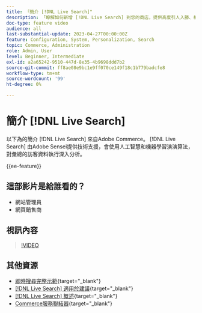 ```yaml
---
title: 「簡介 [!DNL Live Search]"
description: 「瞭解如何新增 [!DNL Live Search] 到您的商店，提供高度引人入勝、相關且個人化的購物體驗。」
doc-type: feature video
audience: all
last-substantial-update: 2023-04-27T00:00:00Z
feature: Configuration, System, Personalization, Search
topic: Commerce, Administration
role: Admin, User
level: Beginner, Intermediate
exl-id: a2a65242-9510-447d-8e35-4b9698ddd7b2
source-git-commit: ff8ae08e9bc1e9ff070ce149f18c1b779badcfe8
workflow-type: tm+mt
source-wordcount: '99'
ht-degree: 0%

---
```


# 簡介 [!DNL Live Search]

以下為的簡介 [!DNL Live Search] 來自Adobe Commerce。 [!DNL Live Search] 由Adobe Sensei提供技術支援，會使用人工智慧和機器學習演演算法，對彙總的訪客資料執行深入分析。

{{ee-feature}}

## 這部影片是給誰看的？

- 網站管理員
- 網頁銷售商

## 視訊內容

>[!VIDEO](https://video.tv.adobe.com/v/3418797?learn=on)


## 其他資源

- [即時搜尋完整示範](https://experienceleague.adobe.com/docs/commerce-learn/tutorials/getting-started/capabilities/live-search-full-demonstration.html){target="_blank"}
- [[!DNL Live Search] 適用於建議](https://experienceleague.adobe.com/docs/commerce-learn/tutorials/marketing/live-search-recommendations.html){target="_blank"}
- [[!DNL Live Search] 概述](https://experienceleague.adobe.com/docs/commerce-merchant-services/live-search/overview.html){target="_blank"}
- [Commerce服務聯結器](https://experienceleague.adobe.com/docs/commerce-merchant-services/user-guides/integration-services/saas.html){target="_blank"}

